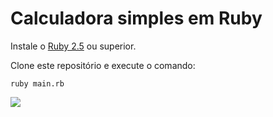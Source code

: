 # Calculadora simples em Ruby

Instale o <a href="https://www.ruby-lang.org" target="_blank"> Ruby 2.5</a> ou superior.

Clone este repositório e execute o comando:

```
ruby main.rb
```

<img src="readme/demo.png" />
